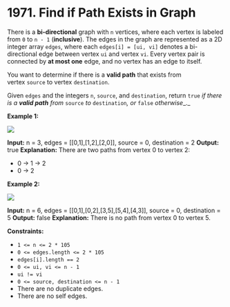 # 1971. Find if Path Exists in Graph 

There is a **bi-directional** graph with `n` vertices, where each vertex is labeled from `0` to `n - 1` (**inclusive**). The edges in the graph are represented as a 2D integer array `edges`, where each `edges[i] = [ui, vi]` denotes a bi-directional edge between vertex `ui` and vertex `vi`. Every vertex pair is connected by **at most one** edge, and no vertex has an edge to itself.

You want to determine if there is a **valid path** that exists from vertex `source` to vertex `destination`.

Given `edges` and the integers `n`, `source`, and `destination`, return `true` _if there is a **valid path** from_ `source` _to_ `destination`_, or_ `false` _otherwise__._

**Example 1:**

![](https://assets.leetcode.com/uploads/2021/08/14/validpath-ex1.png)

**Input:** n = 3, edges = [[0,1],[1,2],[2,0]], source = 0, destination = 2
**Output:** true
**Explanation:** There are two paths from vertex 0 to vertex 2:
- 0 → 1 → 2
- 0 → 2

**Example 2:**

![](https://assets.leetcode.com/uploads/2021/08/14/validpath-ex2.png)

**Input:** n = 6, edges = [[0,1],[0,2],[3,5],[5,4],[4,3]], source = 0, destination = 5
**Output:** false
**Explanation:** There is no path from vertex 0 to vertex 5.

**Constraints:**

- `1 <= n <= 2 * 105`
- `0 <= edges.length <= 2 * 105`
- `edges[i].length == 2`
- `0 <= ui, vi <= n - 1`
- `ui != vi`
- `0 <= source, destination <= n - 1`
- There are no duplicate edges.
- There are no self edges.